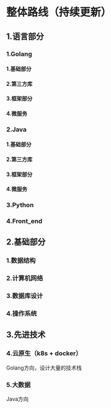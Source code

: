 # 整体路线（持续更新）

## 1.语言部分

### 1.Golang

#### 1.基础部分

#### 2.第三方库

#### 3.框架部分

#### 4.微服务



### 2.Java

#### 1.基础部分

#### 2.第三方库

#### 3.框架部分

#### 4.微服务

### 3.Python

### 4.Front_end



## 2.基础部分

### 1.数据结构

### 2.计算机网络

### 3.数据库设计

### 4.操作系统



## 3.先进技术

### 4.云原生（k8s + docker）

Golang方向，设计大量的技术栈

### 5.大数据

Java方向